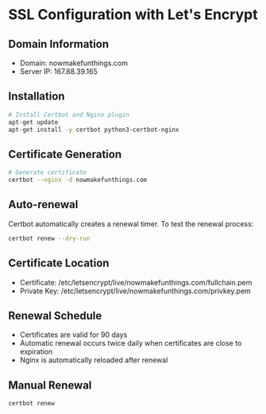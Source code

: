 # SSL Configuration with Let's Encrypt

## Domain Information
- Domain: nowmakefunthings.com
- Server IP: 167.88.39.165

## Installation
```bash
# Install Certbot and Nginx plugin
apt-get update
apt-get install -y certbot python3-certbot-nginx
```

## Certificate Generation
```bash
# Generate certificate
certbot --nginx -d nowmakefunthings.com
```

## Auto-renewal
Certbot automatically creates a renewal timer. To test the renewal process:
```bash
certbot renew --dry-run
```

## Certificate Location
- Certificate: /etc/letsencrypt/live/nowmakefunthings.com/fullchain.pem
- Private Key: /etc/letsencrypt/live/nowmakefunthings.com/privkey.pem

## Renewal Schedule
- Certificates are valid for 90 days
- Automatic renewal occurs twice daily when certificates are close to expiration
- Nginx is automatically reloaded after renewal

## Manual Renewal
```bash
certbot renew
``` 